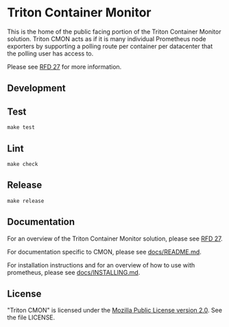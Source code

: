<!--
    This Source Code Form is subject to the terms of the Mozilla Public
    License, v. 2.0. If a copy of the MPL was not distributed with this
    file, You can obtain one at http://mozilla.org/MPL/2.0/.
-->

<!--
    Copyright (c) 2017, Joyent, Inc.
-->

# Triton Container Monitor

This is the home of the public facing portion of the Triton Container
Monitor solution. Triton CMON acts as if it is many individual Prometheus
node exporters by supporting a polling route per container per datacenter
that the polling user has access to.

Please see
[RFD 27](https://github.com/joyent/rfd/blob/master/rfd/0027/README.md#) for more
information.

## Development

## Test

```
make test
```

## Lint

```
make check
```

## Release

```
make release
```

## Documentation

For an overview of the Triton Container Monitor solution, please see
[RFD 27](https://github.com/joyent/rfd/blob/master/rfd/0027/README.md#).

For documentation specific to CMON, please see
[docs/README.md](docs/README.md).

For installation instructions and for an overview of how to use with
prometheus, please see [docs/INSTALLING.md](docs/INSTALLING.md).

## License

"Triton CMON" is licensed under the
[Mozilla Public License version 2.0](http://mozilla.org/MPL/2.0/).
See the file LICENSE.
